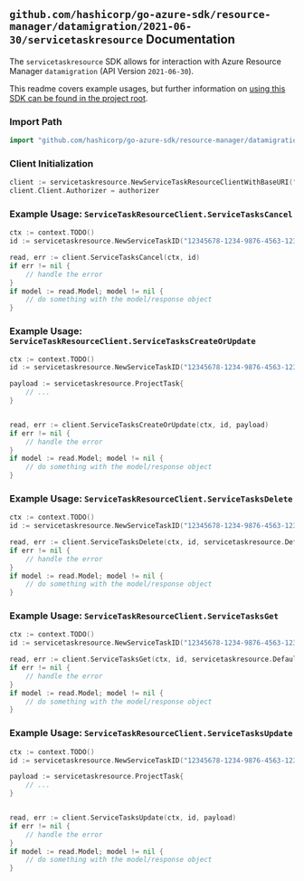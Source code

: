 
## `github.com/hashicorp/go-azure-sdk/resource-manager/datamigration/2021-06-30/servicetaskresource` Documentation

The `servicetaskresource` SDK allows for interaction with Azure Resource Manager `datamigration` (API Version `2021-06-30`).

This readme covers example usages, but further information on [using this SDK can be found in the project root](https://github.com/hashicorp/go-azure-sdk/tree/main/docs).

### Import Path

```go
import "github.com/hashicorp/go-azure-sdk/resource-manager/datamigration/2021-06-30/servicetaskresource"
```


### Client Initialization

```go
client := servicetaskresource.NewServiceTaskResourceClientWithBaseURI("https://management.azure.com")
client.Client.Authorizer = authorizer
```


### Example Usage: `ServiceTaskResourceClient.ServiceTasksCancel`

```go
ctx := context.TODO()
id := servicetaskresource.NewServiceTaskID("12345678-1234-9876-4563-123456789012", "groupName", "serviceName", "taskName")

read, err := client.ServiceTasksCancel(ctx, id)
if err != nil {
	// handle the error
}
if model := read.Model; model != nil {
	// do something with the model/response object
}
```


### Example Usage: `ServiceTaskResourceClient.ServiceTasksCreateOrUpdate`

```go
ctx := context.TODO()
id := servicetaskresource.NewServiceTaskID("12345678-1234-9876-4563-123456789012", "groupName", "serviceName", "taskName")

payload := servicetaskresource.ProjectTask{
	// ...
}


read, err := client.ServiceTasksCreateOrUpdate(ctx, id, payload)
if err != nil {
	// handle the error
}
if model := read.Model; model != nil {
	// do something with the model/response object
}
```


### Example Usage: `ServiceTaskResourceClient.ServiceTasksDelete`

```go
ctx := context.TODO()
id := servicetaskresource.NewServiceTaskID("12345678-1234-9876-4563-123456789012", "groupName", "serviceName", "taskName")

read, err := client.ServiceTasksDelete(ctx, id, servicetaskresource.DefaultServiceTasksDeleteOperationOptions())
if err != nil {
	// handle the error
}
if model := read.Model; model != nil {
	// do something with the model/response object
}
```


### Example Usage: `ServiceTaskResourceClient.ServiceTasksGet`

```go
ctx := context.TODO()
id := servicetaskresource.NewServiceTaskID("12345678-1234-9876-4563-123456789012", "groupName", "serviceName", "taskName")

read, err := client.ServiceTasksGet(ctx, id, servicetaskresource.DefaultServiceTasksGetOperationOptions())
if err != nil {
	// handle the error
}
if model := read.Model; model != nil {
	// do something with the model/response object
}
```


### Example Usage: `ServiceTaskResourceClient.ServiceTasksUpdate`

```go
ctx := context.TODO()
id := servicetaskresource.NewServiceTaskID("12345678-1234-9876-4563-123456789012", "groupName", "serviceName", "taskName")

payload := servicetaskresource.ProjectTask{
	// ...
}


read, err := client.ServiceTasksUpdate(ctx, id, payload)
if err != nil {
	// handle the error
}
if model := read.Model; model != nil {
	// do something with the model/response object
}
```
